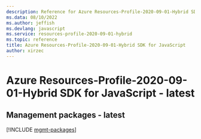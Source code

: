 ```yaml
---
description: Reference for Azure Resources-Profile-2020-09-01-Hybrid SDK for JavaScript
ms.data: 08/10/2022
ms.author: jeffish
ms.devlang: javascript
ms.service: resources-profile-2020-09-01-hybrid
ms.topic: reference
title: Azure Resources-Profile-2020-09-01-Hybrid SDK for JavaScript
author: xirzec
---
```

# Azure Resources-Profile-2020-09-01-Hybrid SDK for JavaScript - latest

## Management packages - latest
[!INCLUDE [mgmt-packages](resources-profile-2020-09-01-hybrid-mgmt-index.md)]